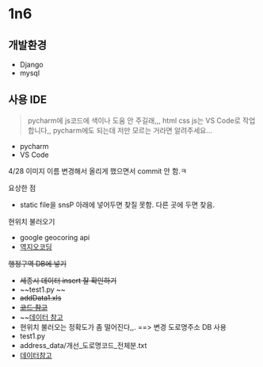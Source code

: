 # 1n6

## 개발환경
- Django
- mysql

## 사용 IDE
> pycharm에 js코드에 색이나 도움 안 주길래,,, html css js는 VS Code로 작업합니다,, pycharm에도 되는데 저만 모르는 거라면 알려주세요...
- pycharm
- VS Code

4/28 이미지 이름 변경해서 올리게 했으면서 commit 안 함.ㅋ

요상한 점
- static file을 snsP 아래에 넣어두면 찾질 못함. 다른 곳에 두면 찾음.

현위치 불러오기
- google geocoring api
- [역지오코딩](https://developers.google.com/maps/documentation/geocoding/overview#ReverseGeocoding)


~~행정구역 DB에 넣기~~
- ~~세종시 데이터 insert 잘 확인하기~~
- ~~test1.py ~~
- ~~addData1.xls~~
- ~~[코드 참고](https://woonizzooni.tistory.com/entry/Python-%EB%8C%80%ED%95%9C%EB%AF%BC%EA%B5%AD-%ED%96%89%EC%A0%95%EB%8F%99-%EB%8D%B0%EC%9D%B4%ED%84%B0-MySQL-DB-%ED%85%8C%EC%9D%B4%EB%B8%94-%EC%83%9D%EC%84%B1-%EC%98%88%EC%8B%9C)~~
- ~~[데이터 참고](http://kssc.kostat.go.kr/ksscNew_web/kssc/common/CommonBoardList.do?gubun=1&strCategoryNameCode=019&strBbsId=kascrr&categoryMenu=014)
- 현위치 불러오는 정확도가 좀 떨어진다,,.
 ==> 변경
 도로명주소 DB 사용
 - test1.py 
 - address_data/개선_도로명코드_전체분.txt
 - [데이터참고](https://www.juso.go.kr/addrlink/addressBuildDevNew.do?menu=match)
